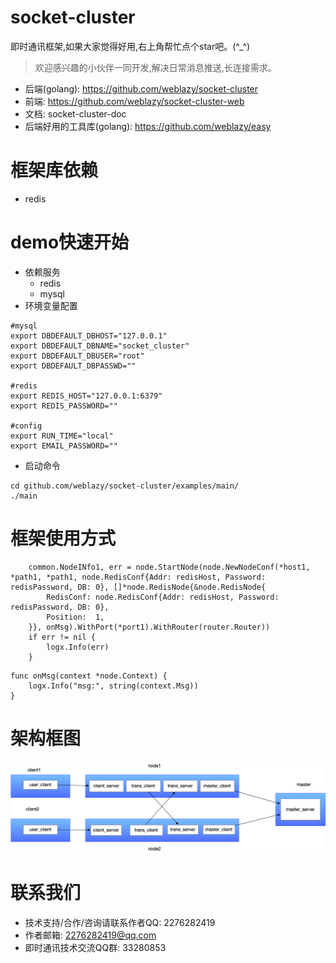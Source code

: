 # socket-cluster
即时通讯框架,如果大家觉得好用,右上角帮忙点个star吧。(^_^)
> 欢迎感兴趣的小伙伴一同开发,解决日常消息推送,长连接需求。
- 后端(golang): https://github.com/weblazy/socket-cluster
- 前端: https://github.com/weblazy/socket-cluster-web
- 文档: socket-cluster-doc
- 后端好用的工具库(golang): https://github.com/weblazy/easy
# 框架库依赖
- redis

# demo快速开始
- 依赖服务
    - redis
    - mysql
- 环境变量配置
```
#mysql
export DBDEFAULT_DBHOST="127.0.0.1"
export DBDEFAULT_DBNAME="socket_cluster"
export DBDEFAULT_DBUSER="root"
export DBDEFAULT_DBPASSWD=""

#redis
export REDIS_HOST="127.0.0.1:6379"
export REDIS_PASSWORD=""

#config
export RUN_TIME="local"
export EMAIL_PASSWORD=""
```
- 启动命令
```
cd github.com/weblazy/socket-cluster/examples/main/
./main
```
# 框架使用方式
```
	common.NodeINfo1, err = node.StartNode(node.NewNodeConf(*host1, *path1, *path1, node.RedisConf{Addr: redisHost, Password: redisPassword, DB: 0}, []*node.RedisNode{&node.RedisNode{
		RedisConf: node.RedisConf{Addr: redisHost, Password: redisPassword, DB: 0},
		Position:  1,
	}}, onMsg).WithPort(*port1).WithRouter(router.Router))
	if err != nil {
		logx.Info(err)
	}
```
```
func onMsg(context *node.Context) {
	logx.Info("msg:", string(context.Msg))
}
```

# 架构框图
![scheme 1](pic/websocket.png)

# 联系我们
- 技术支持/合作/咨询请联系作者QQ: 2276282419
- 作者邮箱: 2276282419@qq.com
- 即时通讯技术交流QQ群: 33280853
